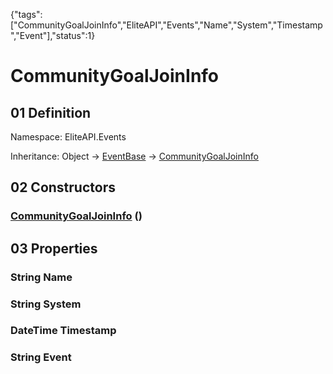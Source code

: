 {"tags":["CommunityGoalJoinInfo","EliteAPI","Events","Name","System","Timestamp","Event"],"status":1}

# CommunityGoalJoinInfo

## 01 Definition

Namespace: <span class='code'>EliteAPI.Events</span>

Inheritance: <span class='code'>Object</span> → <span class='code'>[EventBase](../../EliteAPI/Events/EventBase.html)</span> → <span class='code'>[CommunityGoalJoinInfo](../../EliteAPI/Events/CommunityGoalJoinInfo.html)</span>

## 02 Constructors

### <span class='code'>[CommunityGoalJoinInfo](../../EliteAPI/Events/CommunityGoalJoinInfo.html)</span> ()

## 03 Properties

### <span class='code'>String</span> Name

### <span class='code'>String</span> System

### <span class='code'>DateTime</span> Timestamp

### <span class='code'>String</span> Event

